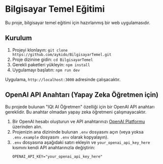# Bilgisayar Temel Eğitimi

Bu proje, bilgisayar temel eğitimi için hazırlanmış bir web uygulamasıdır.

## Kurulum

1.  Projeyi klonlayın: `git clone https://github.com/aykido/BilgisayarTemel.git`
2.  Proje dizinine gidin: `cd BilgisayarTemel`
3.  Gerekli paketleri yükleyin: `npm install`
4.  Uygulamayı başlatın: `npm run dev`

Uygulama, `http://localhost:3000` adresinde çalışacaktır.

## OpenAI API Anahtarı (Yapay Zeka Öğretmen için)

Bu projede bulunan "IQt AI Öğretmen" özelliği için bir OpenAI API anahtarı gereklidir. Bu anahtar olmadan yapay zeka öğretmeni çalışmayacaktır.

1.  Bir OpenAI hesabı oluşturun ve API anahtarınızı [OpenAI Platformu](https://platform.openai.com/account/api-keys) üzerinden alın.
2.  Projenizin ana dizininde bulunan `.env` dosyasını açın (veya yoksa `.env.example` dosyasını `.env` olarak kopyalayın).
3.  `.env` dosyasına aşağıdaki satırı ekleyin ve `your_openai_api_key_here` kısmını kendi API anahtarınızla değiştirin:
    ```
    OPENAI_API_KEY="your_openai_api_key_here"
    ```
